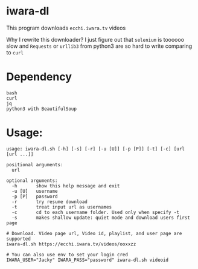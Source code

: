 # iwara-dl

This program downloads `ecchi.iwara.tv` videos

Why I rewrite this downloader? I just figure out that `selenium` is toooooo slow and `Requests` or `urllib3` from python3 are so hard to write comparing to `curl` 

# Dependency 
```
bash
curl
jq
python3 with BeautifulSoup
```

# Usage:
```
usage: iwara-dl.sh [-h] [-s] [-r] [-u [U]] [-p [P]] [-t] [-c] [url [url ...]]

positional arguments:
  url

optional arguments:
  -h       show this help message and exit
  -u [U]   username
  -p [P]   password
  -r       try resume download
  -t       treat input url as usernames
  -c       cd to each username folder. Used only when specify -t
  -s       makes shallow update: quiet mode and download users first page
```

```
# Download. Video page url, Video id, playlist, and user page are supported
iwara-dl.sh https://ecchi.iwara.tv/videos/ooxxzz

# You can also use env to set your login cred
IWARA_USER="Jacky" IWARA_PASS="password" iwara-dl.sh videoid
```

